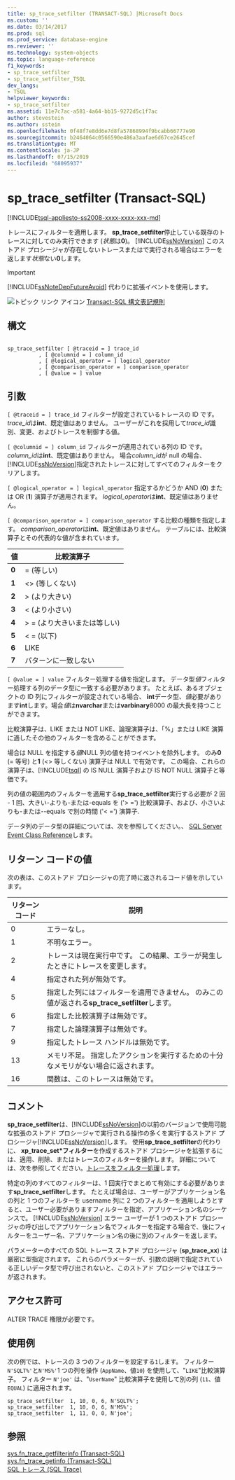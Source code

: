 ```yaml
---
title: sp_trace_setfilter (TRANSACT-SQL) |Microsoft Docs
ms.custom: ''
ms.date: 03/14/2017
ms.prod: sql
ms.prod_service: database-engine
ms.reviewer: ''
ms.technology: system-objects
ms.topic: language-reference
f1_keywords:
- sp_trace_setfilter
- sp_trace_setfilter_TSQL
dev_langs:
- TSQL
helpviewer_keywords:
- sp_trace_setfilter
ms.assetid: 11e7c7ac-a581-4a64-bb15-9272d5c1f7ac
author: stevestein
ms.author: sstein
ms.openlocfilehash: 0f48f7e8dd6e7d8fa57868994f9bcabb66777e90
ms.sourcegitcommit: b2464064c0566590e486a3aafae6d67ce2645cef
ms.translationtype: MT
ms.contentlocale: ja-JP
ms.lasthandoff: 07/15/2019
ms.locfileid: "68095937"
---
```

# <a name="sptracesetfilter-transact-sql"></a>sp_trace_setfilter (Transact-SQL)
[!INCLUDE[tsql-appliesto-ss2008-xxxx-xxxx-xxx-md](../../includes/tsql-appliesto-ss2008-xxxx-xxxx-xxx-md.md)]

  トレースにフィルターを適用します。 **sp_trace_setfilter**停止している既存のトレースに対してのみ実行できます (*状態*は**0**)。 [!INCLUDE[ssNoVersion](../../includes/ssnoversion-md.md)] このストアド プロシージャが存在しないトレースまたはで実行される場合はエラーを返します*状態*ない**0**します。  
  
> [!IMPORTANT]  
>  [!INCLUDE[ssNoteDepFutureAvoid](../../includes/ssnotedepfutureavoid-md.md)] 代わりに拡張イベントを使用します。  
  
 ![トピック リンク アイコン](../../database-engine/configure-windows/media/topic-link.gif "トピック リンク アイコン") [Transact-SQL 構文表記規則](../../t-sql/language-elements/transact-sql-syntax-conventions-transact-sql.md)  
  
## <a name="syntax"></a>構文  
  
```  
  
sp_trace_setfilter [ @traceid = ] trace_id   
          , [ @columnid = ] column_id  
          , [ @logical_operator = ] logical_operator  
          , [ @comparison_operator = ] comparison_operator  
          , [ @value = ] value  
```  
  
## <a name="arguments"></a>引数  
`[ @traceid = ] trace_id` フィルターが設定されているトレースの ID です。 *trace_id*は**int**、既定値はありません。 ユーザーがこれを採用して*trace_id*識別、変更、およびトレースを制御する値。  
  
`[ @columnid = ] column_id` フィルターが適用されている列の ID です。 *column_id*は**int**、既定値はありません。 場合*column_id*が null の場合、[!INCLUDE[ssNoVersion](../../includes/ssnoversion-md.md)]指定されたトレースに対してすべてのフィルターをクリアします。  
  
`[ @logical_operator = ] logical_operator` 指定するかどうか AND (**0**) または OR (**1**) 演算子が適用されます。 *logical_operator*は**int**、既定値はありません。  
  
`[ @comparison_operator = ] comparison_operator` する比較の種類を指定します。 *comparison_operator*は**int**、既定値はありません。 テーブルには、比較演算子とその代表的な値が含まれています。  
  
|値|比較演算子|  
|-----------|-------------------------|  
|**0**|= (等しい)|  
|**1**|<> (等しくない)|  
|**2**|> (より大きい)|  
|**3**|< (より小さい)|  
|**4**|> = (より大きいまたは等しい)|  
|**5**|< = (以下)|  
|**6**|LIKE|  
|**7**|パターンに一致しない|  
  
`[ @value = ] value` フィルター処理する値を指定します。 データ型*値*フィルター処理する列のデータ型に一致する必要があります。 たとえば、あるオブジェクトの ID 列にフィルターが設定されている場合、 **int**データ型、*値*必要があります**int**します。場合*値*は**nvarchar**または**varbinary**8000 の最大長を持つことができます。  
  
 比較演算子は、LIKE または NOT LIKE、論理演算子は、「%」または LIKE 演算に適したその他のフィルターを含めることができます。  
  
 場合は NULL を指定する*値*NULL 列の値を持つイベントを除外します。 のみ**0** (= 等号) と**1** (<> 等しくない) 演算子は NULL で有効です。 この場合、これらの演算子は、[!INCLUDE[tsql](../../includes/tsql-md.md)] の IS NULL 演算子および IS NOT NULL 演算子と等価です。  
  
 列の値の範囲内のフィルターを適用する**sp_trace_setfilter**実行する必要が 2 回 - 1 回、大きい-よりも-または-equals を ('> =') 比較演算子、および、小さいよりも-または--equals で別の時間 ('< =') 演算子.  
  
 データ列のデータ型の詳細については、次を参照してください。、 [SQL Server Event Class Reference](../../relational-databases/event-classes/sql-server-event-class-reference.md)します。  
  
## <a name="return-code-values"></a>リターン コードの値  
 次の表は、このストアド プロシージャの完了時に返されるコード値を示しています。  
  
|リターン コード|説明|  
|-----------------|-----------------|  
|0|エラーなし。|  
|1|不明なエラー。|  
|2|トレースは現在実行中です。 この結果、エラーが発生したときにトレースを変更します。|  
|4|指定された列が無効です。|  
|5|指定した列にはフィルターを適用できません。 のみこの値が返される**sp_trace_setfilter**します。|  
|6|指定した比較演算子は無効です。|  
|7|指定した論理演算子は無効です。|  
|9|指定したトレース ハンドルは無効です。|  
|13|メモリ不足。 指定したアクションを実行するための十分なメモリがない場合に返されます。|  
|16|関数は、このトレースは無効です。|  
  
## <a name="remarks"></a>コメント  
 **sp_trace_setfilter**は、[!INCLUDE[ssNoVersion](../../includes/ssnoversion-md.md)]の以前のバージョンで使用可能な拡張のストアド プロシージャで実行される操作の多くを実行するストアド プロシージャ[!INCLUDE[ssNoVersion](../../includes/ssnoversion-md.md)]します。 使用**sp_trace_setfilter**の代わりに、 **xp_trace_set\*フィルター**を作成するストアド プロシージャを拡張するには、適用、削除、またはトレースのフィルターを操作します。 詳細については、次を参照してください。[トレースをフィルター処理](../../relational-databases/sql-trace/filter-a-trace.md)します。  
  
 特定の列のすべてのフィルターは、1 回実行でまとめて有効にする必要があります**sp_trace_setfilter**します。 たとえば場合は、ユーザーがアプリケーション名の列と 1 つのフィルターを username 列に 2 つのフィルターを適用しようとすると、ユーザー必要がありますフィルターを指定、アプリケーション名のシーケンスで。 [!INCLUDE[ssNoVersion](../../includes/ssnoversion-md.md)] エラー ユーザーが 1 つのストアド プロシージャの呼び出しでアプリケーション名でフィルターを指定する場合で、後にフィルターをユーザー名、アプリケーション名の後に別のフィルターを返します。  
  
 パラメーターのすべての SQL トレース ストアド プロシージャ (**sp_trace_xx**) は厳密に型指定されます。 これらのパラメーターが、引数の説明で指定されている正しいデータ型で呼び出されないと、このストアド プロシージャではエラーが返されます。  
  
## <a name="permissions"></a>アクセス許可  
 ALTER TRACE 権限が必要です。  
  
## <a name="examples"></a>使用例  
 次の例では、トレースの 3 つのフィルターを設定する`1`します。 フィルター`N'SQLT%'`と`N'MS%'`1 つの列を操作 (`AppName`、値`10`) を使用して、"`LIKE`"比較演算子。 フィルター `N'joe'` は、"`UserName`" 比較演算子を使用して別の列 (`11`、値 `EQUAL`) に適用されます。  
  
```  
sp_trace_setfilter  1, 10, 0, 6, N'SQLT%';  
sp_trace_setfilter  1, 10, 0, 6, N'MS%';  
sp_trace_setfilter  1, 11, 0, 0, N'joe';  
```  
  
## <a name="see-also"></a>参照  
 [sys.fn_trace_getfilterinfo &#40;Transact-SQL&#41;](../../relational-databases/system-functions/sys-fn-trace-getfilterinfo-transact-sql.md)   
 [sys.fn_trace_getinfo &#40;Transact-SQL&#41;](../../relational-databases/system-functions/sys-fn-trace-getinfo-transact-sql.md)   
 [SQL トレース (SQL Trace)](../../relational-databases/sql-trace/sql-trace.md)  
  
  
